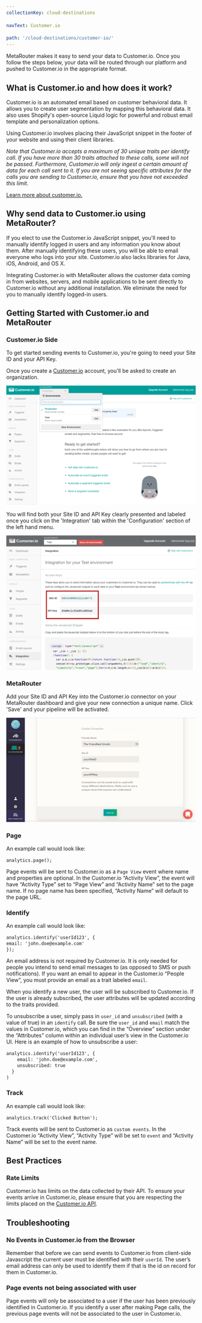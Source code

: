 ```yaml
---
collectionKey: cloud-destinations

navText: Customer.io

path: '/cloud-destinations/customer-io/'
---
```


MetaRouter makes it easy to send your data to Customer.io. Once you follow the steps below, your data will be routed through our platform and pushed to Customer.io in the appropriate format.

## What is Customer.io and how does it work?

Customer.io is an automated email based on customer behavioral data. It allows you to create user segmentation by mapping this behavioral data. It also uses Shopify's open-source Liquid logic for powerful and robust email template and personalization options.

Using Customer.io involves placing their JavaScript snippet in the footer of your website and using their client libraries.

_Note that Customer.io accepts a maximum of 30 unique traits per identify call. If you have more than 30 traits attached to these calls, some will not be passed. Furthermore, Customer.io will only ingest a certain amount of data for each call sent to it. If you are not seeing specific attributes for the calls you are sending to Customer.io, ensure that you have not exceeded this limit._

[Learn more about customer.io.](https://customer.io/)

## Why send data to Customer.io using MetaRouter?

If you elect to use the Customer.io JavaScript snippet, you'll need to manually identify logged in users and any information you know about them. After manually identifying these users, you will be able to email everyone who logs into your site. Customer.io also lacks libraries for Java, iOS, Android, and OS X.

Integrating Customer.io with MetaRouter allows the customer data coming in from websites, servers, and mobile applications to be sent directly to Customer.io without any additional installation. We eliminate the need for you to manually identify logged-in users.

## Getting Started with Customer.io and MetaRouter

### Customer.io Side

To get started sending events to Customer.io, you're going to need your Site ID and your API Key.

Once you create a [Customer.io](customer.io) account, you'll be asked to create an organization.

![customerio1](../../../images/customerio1.png)

You will find both your Site ID and API Key clearly presented and labeled once you click on the 'Integration' tab within the 'Configuration' section of the left hand menu.

![customerio2](../../../images/customerio2.png)

### MetaRouter

Add your Site ID and API Key into the Customer.io connector on your MetaRouter dashboard and give your new connection a unique name. Click 'Save' and your pipeline will be activated.

![customerio3](../../../images/customerio3v2.png)

### Page

An example call would look like:

    analytics.page();

Page events will be sent to Customer.io as a `Page View` event where name and properties are optional. In the Customer.io “Activity View”, the event will have “Activity Type” set to “Page View” and “Activity Name” set to the page name. If no page name has been specified, “Activity Name” will default to the page URL.

### Identify

An example call would look like:

    analytics.identify('userId123', {
    email: 'john.doe@example.com'
    });

An email address is not required by Customer.io. It is only needed for people you intend to send email messages to (as opposed to SMS or push notifications). If you want an email to appear in the Customer.io “People View”, you must provide an email as a trait labeled `email`.

When you identify a new user, the user will be subscribed to Customer.io. If the user is already subscribed, the user attributes will be updated according to the traits provided.

To unsubscribe a user, simply pass in `user_id` and `unsubscribed` (with a value of true) in an `identify` call. Be sure the `user_id` and `email` match the values in Customer.io, which you can find in the “Overview” section under the “Attributes” column within an individual user’s view in the Customer.io UI. Here is an example of how to unsubscribe a user:

    analytics.identify('userId123', {
        email: 'john.doe@example.com',
        unsubscribed: true
      }
    )

### Track

An example call would look like:

    analytics.track('Clicked Button');

Track events will be sent to Customer.io as `custom events`. In the Customer.io “Activity View”, “Activity Type” will be set to `event` and “Activity Name” will be set to the event name.

## Best Practices

### Rate Limits

Customer.io has limits on the data collected by their API. To ensure your events arrive in Customer.io, please ensure that you are respecting the limits placed on the [Customer.io API](https://customer.io/docs/api/#api-documentationlimits).

## Troubleshooting

### No Events in Customer.io from the Browser

Remember that before we can send events to Customer.io from client-side Javascript the current user must be identified with their `userId`. The user’s email address can only be used to identify them if that is the id on record for them in Customer.io.

### Page events not being associated with user

Page events will only be associated to a user if the user has been previously identified in Customer.io. If you identify a user after making Page calls, the previous page events will not be associated to the user in Customer.io.
